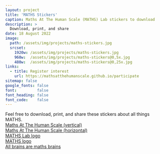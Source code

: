 ```yaml
---
layout: project
title: 'MATHS Stickers'
caption: Maths At The Human Scale (MATHS) Lab stickers to download
description: >
  Download, print, and share
date: 18 August 2022
image: 
  path: /assets/img/projects/maths-stickers.jpg
  srcset: 
    1920w: /assets/img/projects/maths-stickers.jpg
    960w:  /assets/img/projects/maths-stickers@0,5x.jpg
    480w:  /assets/img/projects/maths-stickers@0,25x.jpg
links:
  - title: Register interest
    url: https://mathsatthehumanscale.github.io/participate
sitemap: false
google_fonts: false
font:         false
font_heading: false
font_code:    false
---
```


Feel free to download, print, and share these stickers about all things MATHS.<br>
[Maths At The Human Scale (vertical)](/assets/img/maths_at_the_human_scale.png)<br>
[Maths At The Human Scale (horizontal)](/assets/img/maths-at-the-human-scale_horizontal.png)<br>
[MATHS Lab logo](/assets/img/maths_lab_logo.png)<br>
[MATHS logo](/assets/img/maths_logo.png)<br>
[All brains are maths brains](/assets/img/all_brains_are_maths_brains.png)<br>